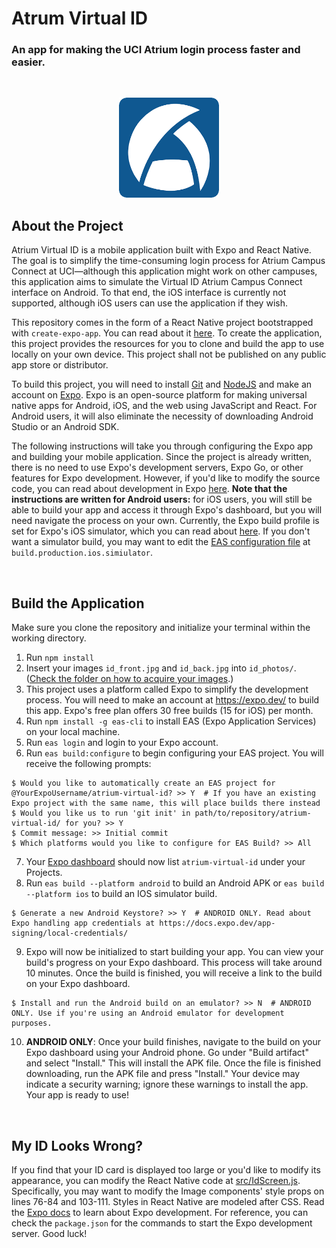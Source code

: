 # Atrum Virtual ID
### An app for making the UCI Atrium login process faster and easier.

<br />
<p align="center">
    <img src="assets/logo.png" alt="Logo" width="160" height="160">
</p>

## About the Project

Atrium Virtual ID is a mobile application built with Expo and React Native. The goal is to simplify the time-consuming login process for Atrium Campus Connect at UCI—although this application might work on other campuses, this application aims to simulate the Virtual ID Atrium Campus Connect interface on Android. To that end, the iOS interface is currently not supported, although iOS users can use the application if they wish.

This repository comes in the form of a React Native project bootstrapped with `create-expo-app`. You can read about it [here](https://docs.expo.dev/tutorial/create-your-first-app/). To create the application, this project provides the resources for you to clone and build the app to use locally on your own device. This project shall not be published on any public app store or distributor.

To build this project, you will need to install [Git](https://git-scm.com/) and [NodeJS](https://nodejs.org/en/) and make an account on [Expo](https://expo.dev/). Expo is an open-source platform for making universal native apps for Android, iOS, and the web using JavaScript and React. For Android users, it will also eliminate the necessity of downloading Android Studio or an Android SDK.

The following instructions will take you through configuring the Expo app and building your mobile application. Since the project is already written, there is no need to use Expo's development servers, Expo Go, or other features for Expo development. However, if you'd like to modify the source code, you can read about development in Expo [here](https://docs.expo.dev/overview/). **Note that the instructions are written for Android users:** for iOS users, you will still be able to build your app and access it through Expo's dashboard, but you will need navigate the process on your own. Currently, the Expo build profile is set for Expo's iOS simulator, which you can read about [here](https://docs.expo.dev/build-reference/simulators). If you don't want a simulator build, you may want to edit the [EAS configuration file](eas.json) at `build.production.ios.simiulator`.

<br>

## Build the Application
Make sure you clone the repository and initialize your terminal within the working directory.

1. Run `npm install`
2. Insert your images `id_front.jpg` and `id_back.jpg` into `id_photos/`. ([Check the folder on how to acquire your images](id_photos/).)
3. This project uses a platform called Expo to simplify the development process. You will need to make an account at https://expo.dev/ to build this app. Expo's free plan offers 30 free builds (15 for iOS) per month.
4. Run `npm install -g eas-cli` to install EAS (Expo Application Services) on your local machine.
5. Run `eas login` and login to your Expo account.
6. Run `eas build:configure` to begin configuring your EAS project. You will receive the following prompts:
```console
$ Would you like to automatically create an EAS project for @YourExpoUsername/atrium-virtual-id? >> Y  # If you have an existing Expo project with the same name, this will place builds there instead
$ Would you like us to run 'git init' in path/to/repository/atrium-virtual-id/ for you? >> Y
$ Commit message: >> Initial commit
$ Which platforms would you like to configure for EAS Build? >> All
```
7. Your [Expo dashboard](https://expo.dev) should now list `atrium-virtual-id` under your Projects.
8. Run `eas build --platform android` to build an Android APK or `eas build --platform ios` to build an IOS simulator build.
```console
$ Generate a new Android Keystore? >> Y  # ANDROID ONLY. Read about Expo handling app credentials at https://docs.expo.dev/app-signing/local-credentials/
```
9. Expo will now be initialized to start building your app. You can view your build's progress on your Expo dashboard. This process will take around 10 minutes. Once the build is finished, you will receive a link to the build on your Expo dashboard.
```console
$ Install and run the Android build on an emulator? >> N  # ANDROID ONLY. Use if you're using an Android emulator for development purposes.
```
10. **ANDROID ONLY**: Once your build finishes, navigate to the build on your Expo dashboard using your Android phone. Go under "Build artifact" and select "Install." This will install the APK file. Once the file is finished downloading, run the APK file and press "Install." Your device may indicate a security warning; ignore these warnings to install the app. Your app is ready to use!

<br>

## My ID Looks Wrong?
If you find that your ID card is displayed too large or you'd like to modify its appearance, you can modify the React Native code at [src/IdScreen.js](src/IdScreen.js). Specifically, you may want to modify the Image components' style props on lines 76-84 and 103-111. Styles in React Native are modeled after CSS. Read the [Expo docs](https://docs.expo.dev/) to learn about Expo development. For reference, you can check the `package.json` for the commands to start the Expo development server. Good luck!
